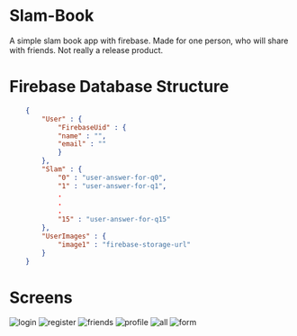 # Slam-Book
A simple slam book app with firebase. Made for one person, who will share with friends. Not really a release product.

# Firebase Database Structure
```json
    {
        "User" : {
            "FirebaseUid" : {
            "name" : "",
            "email" : ""
            }
        },
        "Slam" : {
            "0" : "user-answer-for-q0",
            "1" : "user-answer-for-q1",
            .
            .
            .
            "15" : "user-answer-for-q15"
        },
        "UserImages" : {
            "image1" : "firebase-storage-url"
        }
    } 

```

# Screens

![login](https://github.com/AP-Atul/Slam-Book/blob/master/screens/login.png "Login Screen")
![register](https://github.com/AP-Atul/Slam-Book/blob/master/screens/register.png "Register Screen")
![friends](https://github.com/AP-Atul/Slam-Book/blob/master/screens/friends.png "Friends Screen")
![profile](https://github.com/AP-Atul/Slam-Book/blob/master/screens/profile.png "Profile Screen")
![all](https://github.com/AP-Atul/Slam-Book/blob/master/screens/all.png "All Friends Screen")
![form](https://github.com/AP-Atul/Slam-Book/blob/master/screens/form.png "Form Screen")

